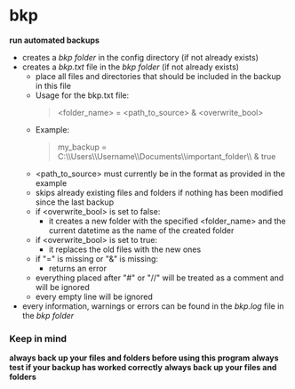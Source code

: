 # bkp

**run automated backups**

* creates a *bkp folder* in the config directory (if not already exists)
* creates a *bkp.txt* file in the *bkp folder* (if not already exists)
    * place all files and directories that should be included in the backup in this file
    * Usage for the bkp.txt file:
        > <folder_name> = <path_to_source> & <overwrite_bool>
    * Example: 
        > my_backup = C:\\\\Users\\\\Username\\\\Documents\\\\important_folder\\\\ & true
    * <path_to_source> must currently be in the format as provided in the example
    * skips already existing files and folders if nothing has been modified since the last backup
    * if <overwrite_bool> is set to false: 
        * it creates a new folder with the specified <folder_name> and the current datetime as the name of the created folder
    * if <overwrite_bool> is set to true: 
        * it replaces the old files with the new ones
    * if "=" is missing or "&" is missing:
        * returns an error
    * everything placed after "#" or "//" will be treated as a comment and will be ignored
    * every empty line will be ignored
* every information, warnings or errors can be found in the *bkp.log* file in the *bkp folder*

### Keep in mind
**always back up your files and folders before using this program**
**always test if your backup has worked correctly**
**always back up your files and folders**
